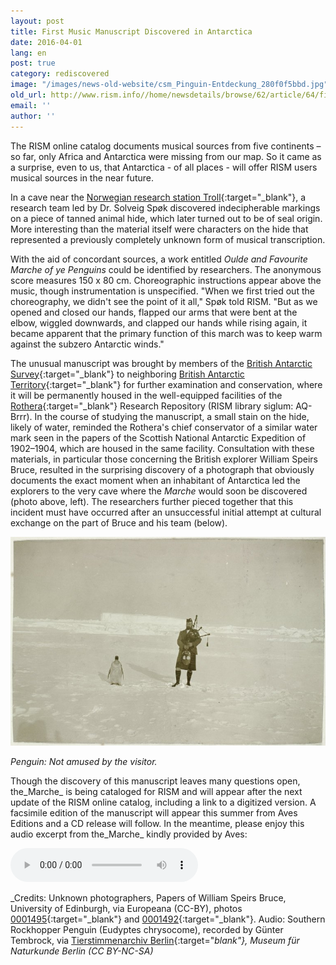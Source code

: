 ```yaml
---
layout: post
title: First Music Manuscript Discovered in Antarctica
date: 2016-04-01
lang: en
post: true
category: rediscovered
image: "/images/news-old-website/csm_Pinguin-Entdeckung_280f0f5bbd.jpg"
old_url: http://www.rism.info//home/newsdetails/browse/62/article/64/first-music-manuscript-discovered-in-antarctica.html
email: ''
author: ''
---
```


The RISM online catalog documents musical sources from five continents – so far, only Africa and Antarctica were missing from our map. So it came as a surprise, even to us, that Antarctica - of all places - will offer RISM users musical sources in the near future.

In a cave near the [Norwegian research station Troll](http://www.npolar.no/en/about-us/stations-vessels/troll/index.html){:target="_blank"}, a research team led by Dr. Solveig Spøk discovered indecipherable markings on a piece of tanned animal hide, which later turned out to be of seal origin. More interesting than the material itself were characters on the hide that represented a previously completely unknown form of musical transcription.

With the aid of concordant sources, a work entitled _Oulde and Favourite Marche of ye Penguins_ could be identified by researchers. The anonymous score measures 150 x 80 cm. Choreographic instructions appear above the music, though instrumentation is unspecified. "When we first tried out the choreography, we didn't see the point of it all," Spøk told RISM. "But as we opened and closed our hands, flapped our arms that were bent at the elbow, wiggled downwards, and clapped our hands while rising again, it became apparent that the primary function of this march was to keep warm against the subzero Antarctic winds."

The unusual manuscript was brought by members of the [British Antarctic Survey](https://www.bas.ac.uk/about/antarctica/){:target="_blank"} to neighboring [British Antarctic Territory](https://www.gov.uk/government/world/organisations/british-antarctic-territory){:target="_blank"} for further examination and conservation, where it will be permanently housed in the well-equipped facilities of the [Rothera](https://www.bas.ac.uk/polar-operations/sites-and-facilities/facility/rothera/){:target="_blank"} Research Repository (RISM library siglum: AQ-Brrr). In the course of studying the manuscript, a small stain on the hide, likely of water, reminded the Rothera's chief conservator of a similar water mark seen in the papers of the Scottish National Antarctic Expedition of 1902–1904, which are housed in the same facility. Consultation with these materials, in particular those concerning the British explorer William Speirs Bruce, resulted in the surprising discovery of a photograph that obviously documents the exact moment when an inhabitant of Antarctica led the explorers to the very cave where the _Marche_ would soon be discovered (photo above, left). The researchers further pieced together that this incident must have occurred after an unsuccessful initial attempt at cultural exchange on the part of Bruce and his team (below).


![Not amused](/resources-old-website/news/Pinguin-Entdeckung_2.JPG)

_Penguin: Not amused by the visitor._

Though the discovery of this manuscript leaves many questions open, the_Marche_ is being cataloged for RISM and will appear after the next update of the RISM online catalog, including a link to a digitized version. A facsimile edition of the manuscript will appear this summer from Aves Editions and a CD release will follow. In the meantime, please enjoy this audio excerpt from the_Marche_ kindly provided by Aves:

<audio controls>
<source src="http://www.tierstimmenarchiv.de/recordings/0300_Felsenpinguin_Gruppe_short.mp3" type="audio/mpeg">
Your browser does not support the audio element.
</source></audio>

_Credits: Unknown photographers, Papers of William Speirs Bruce, University of Edinburgh, via Europeana (CC-BY), photos [0001495](http://europeana.eu/portal/record/9200271/BibliographicResource_3000058904671.html){:target="_blank"} and [0001492](http://www.europeana.eu/portal/record/9200271/BibliographicResource_3000058904679.html){:target="_blank"}. Audio: Southern Rockhopper Penguin (Eudyptes chrysocome), recorded by Günter Tembrock, via [Tierstimmenarchiv Berlin](http://www.tierstimmenarchiv.de/){:target="_blank"}, Museum für Naturkunde Berlin (CC BY-NC-SA)_

